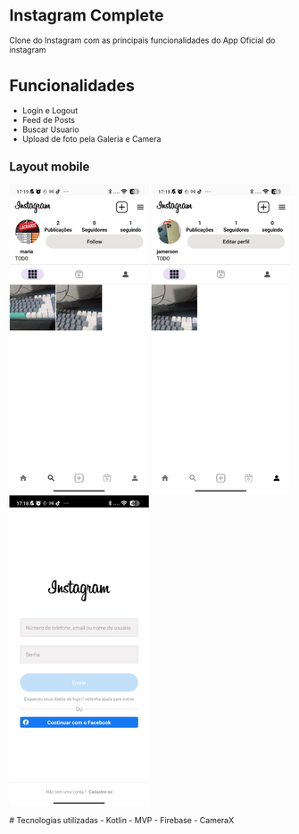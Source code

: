 # Instagram Complete
Clone do Instagram com as principais funcionalidades do App Oficial do instagram

# Funcionalidades
- Login e Logout
- Feed de Posts
- Buscar Usuario
- Upload de foto pela Galeria e Camera

## Layout mobile
<p float="center">
  <img src="Art/foto1.jpg" width="250" />
  <img src="Art/foto2.jpg" width="250" />
  <img src="Art/foto3.jpg" width="250" />
</p>
# Tecnologias utilizadas
- Kotlin
- MVP
- Firebase
- CameraX
